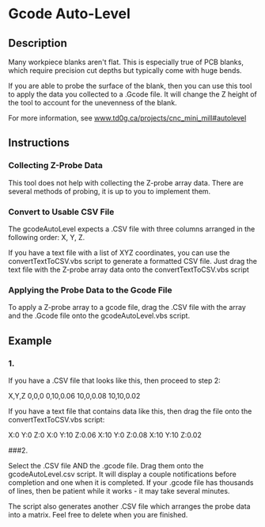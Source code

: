 # Gcode Auto-Level

## Description

Many workpiece blanks aren't flat.  This is especially true of PCB blanks, which require precision cut depths but typically come with huge bends.

If you are able to probe the surface of the blank, then you can use this tool to apply the data you collected to a .Gcode file.  It will change the Z height of the tool to account for the unevenness of the blank.

For more information, see www.td0g.ca/projects/cnc_mini_mill#autolevel

## Instructions

### Collecting Z-Probe Data

This tool does not help with collecting the Z-probe array data.  There are several methods of probing, it is up to you to implement them.

### Convert to Usable CSV File

The gcodeAutoLevel expects a .CSV file with three columns arranged in the following order: X, Y, Z.

If you have a text file with a list of XYZ coordinates, you can use the convertTextToCSV.vbs script to generate a formatted CSV file.  Just drag the text file with the Z-probe array data onto the convertTextToCSV.vbs script

### Applying the Probe Data to the Gcode File

To apply a Z-probe array to a gcode file, drag the .CSV file with the array and the .Gcode file onto the gcodeAutoLevel.vbs script.

## Example

### 1.

If you have a .CSV file that looks like this, then proceed to step 2:

X,Y,Z
0,0,0
0,10,0.06
10,0,0.08
10,10,0.02

If you have a text file that contains data like this, then drag the file onto the convertTextToCSV.vbs script:

X:0 Y:0 Z:0
X:0 Y:10 Z:0.06
X:10 Y:0 Z:0.08
X:10 Y:10 Z:0.02

###2.

Select the .CSV file AND the .gcode file.  Drag them onto the gcodeAutoLevel.csv script.  It will display a couple notifications before completion and one when it is completed.  If your .gcode file has thousands of lines, then be patient while it works - it may take several minutes.

The script also generates another .CSV file which arranges the probe data into a matrix.  Feel free to delete when you are finished.
